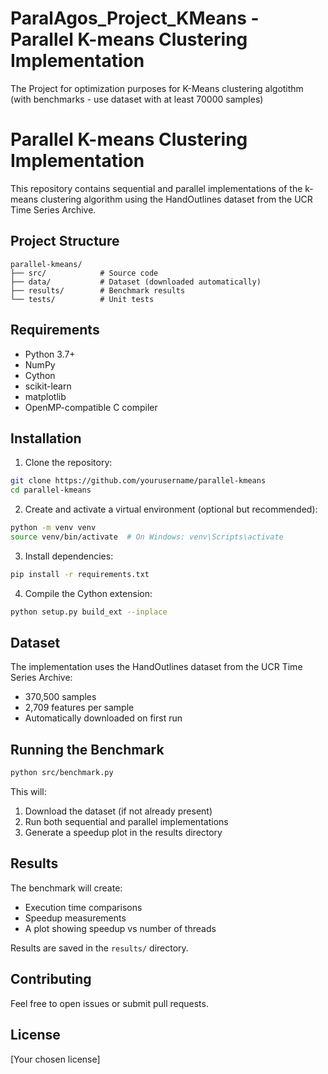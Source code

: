 # ParalAgos_Project_KMeans - Parallel K-means Clustering Implementation
The Project for optimization purposes for K-Means clustering algotithm (with benchmarks - use dataset with at least 70000 samples)

# Parallel K-means Clustering Implementation

This repository contains sequential and parallel implementations of the k-means clustering algorithm using the HandOutlines dataset from the UCR Time Series Archive.

## Project Structure
```
parallel-kmeans/
├── src/            # Source code
├── data/           # Dataset (downloaded automatically)
├── results/        # Benchmark results
└── tests/          # Unit tests
```

## Requirements
- Python 3.7+
- NumPy
- Cython
- scikit-learn
- matplotlib
- OpenMP-compatible C compiler

## Installation

1. Clone the repository:
```bash
git clone https://github.com/yourusername/parallel-kmeans
cd parallel-kmeans
```

2. Create and activate a virtual environment (optional but recommended):
```bash
python -m venv venv
source venv/bin/activate  # On Windows: venv\Scripts\activate
```

3. Install dependencies:
```bash
pip install -r requirements.txt
```

4. Compile the Cython extension:
```bash
python setup.py build_ext --inplace
```

## Dataset

The implementation uses the HandOutlines dataset from the UCR Time Series Archive:
- 370,500 samples
- 2,709 features per sample
- Automatically downloaded on first run

## Running the Benchmark

```bash
python src/benchmark.py
```

This will:
1. Download the dataset (if not already present)
2. Run both sequential and parallel implementations
3. Generate a speedup plot in the results directory

## Results

The benchmark will create:
- Execution time comparisons
- Speedup measurements
- A plot showing speedup vs number of threads

Results are saved in the `results/` directory.

## Contributing

Feel free to open issues or submit pull requests.

## License

[Your chosen license]
